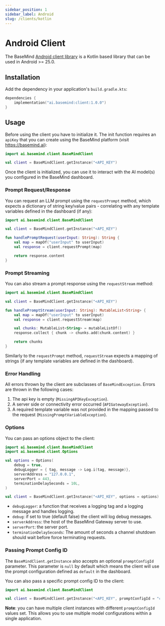 ```yaml
---
sidebar_position: 1
sidebar_label: Android
slug: /clients/kotlin
---
```


# Android Client

The BaseMind [Android client library](https://github.com/basemind-ai/sdk-android) is a Kotlin based library that can be
used in Android >= 25.0.

## Installation

Add the dependency in your application's `build.gradle.kts`:

```kotlin
dependencies {
    implementation("ai.basemind:client:1.0.0")
}
```

## Usage

Before using the client you have to initialize it. The init function requires an `apiKey` that you can create using the
BaseMind platform (visit https://basemind.ai):

```kotlin
import ai.basemind.client.BaseMindClient

val client = BaseMindClient.getInstance("<API_KEY")
```

Once the client is initialized, you can use it to interact with the AI model(s) you configured in the BaseMind dashboard.

### Prompt Request/Response

You can request an LLM prompt using the `requestPrompt` method, which expects a dictionary of string key/value pairs -
correlating with any template variables defined in the dashboard (if any):

```kotlin
import ai.basemind.client.BaseMindClient

val client = BaseMindClient.getInstance("<API_KEY")

fun handlePromptRequest(userInput: String): String {
    val map = mapOf("userInput" to userInput)
    val response = client.requestPrompt(map)

    return response.content
}
```

### Prompt Streaming

You can also stream a prompt response using the `requestStream` method:

```kotlin
import ai.basemind.client.BaseMindClient

val client = BaseMindClient.getInstance("<API_KEY")

fun handlePromptStream(userInput: String): MutableList<String> {
    val map = mapOf("userInput" to userInput)
    val response = client.requestStream(map)

    val chunks: MutableList<String> = mutableListOf()
    response.collect { chunk -> chunks.add(chunk.content) }

    return chunks
}
```

Similarly to the `requestPrompt` method, `requestStream` expects a mapping of strings (if any template variables are
defined in the dashboard).

### Error Handling

All errors thrown by the client are subclasses of `BaseMindException`. Errors are thrown in the following cases:

1. The api key is empty (`MissingAPIKeyException`).
2. A server side or connectivity error occurred (`APIGatewayException`).
3. A required template variable was not provided in the mapping passed to the request (`MissingPromptVariableException`).

### Options

You can pass an options object to the client:

```kotlin
import ai.basemind.client.BaseMindClient
import ai.basemind.client.Options

val options = Options(
    debug = true,
    debugLogger = { tag, message -> Log.i(tag, message)},
    serverAddress = "127.0.0.1",
    serverPort = 443,
    terminationDelaySeconds = 10L,
)

val client = BaseMindClient.getInstance("<API_KEY", options = options)
```

-   `debugLogger`: a function that receives a logging tag and a logging message and handles logging.
-   `debug`: if set to true (default false) the client will log debug messages.
-   `serverAddress`: the host of the BaseMind Gateway server to use.
-   `serverPort`: the server port.
-   `terminationDelaySeconds`: The amount of seconds a channel shutdown should wait before force terminating requests.

### Passing Prompt Config ID

The `BaseMindClient.getInstance` also accepts an optional `promptConfigId` parameter. This parameter is `null` by
default which means the client will use the prompt configuration defined as `default` in the dashboard.

You can also pass a specific prompt config ID to the client:

```kotlin
import ai.basemind.client.BaseMindClient

val client = BaseMindClient.getInstance("<API_KEY", promptConfigId = "c5f5d1fd-d25d-4ba2-b103-8c85f48a679d")
```

**Note**: you can have multiple client instances with different `promptConfigId` values set. This allows you to use
multiple model configurations within a single application.
